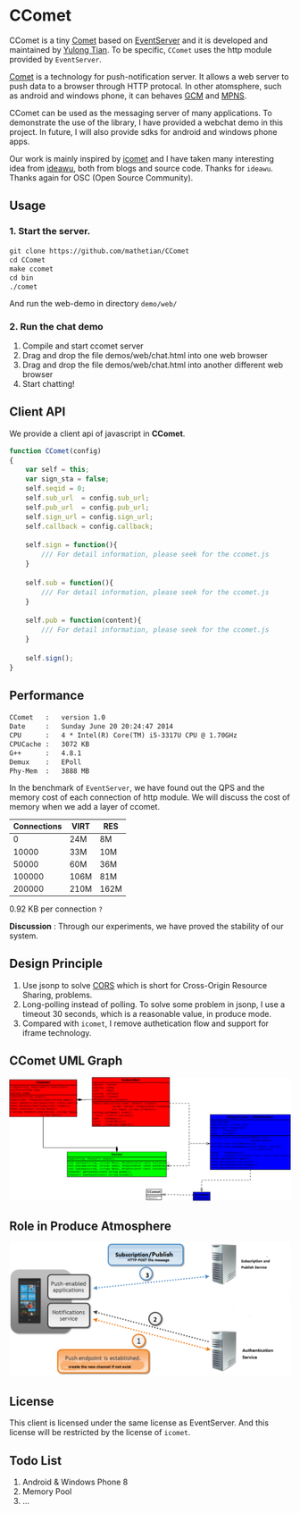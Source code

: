 CComet
======
CComet is a tiny [Comet](http://en.wikipedia.org/wiki/Comet_(programming)) based on [EventServer](https://github.com/mathetian/EventServer) and it is developed and maintained by [Yulong Tian](http://github.com/mathetian). To be specific, `CComet` uses the http module provided by `EventServer`.

[Comet](http://en.wikipedia.org/wiki/Comet_(programming)) is a technology for push-notification server. It allows a web server to push data to a browser through HTTP protocal. In other atomsphere, such as android and windows phone, it can behaves [GCM](http://developer.android.com/google/gcm/‎) and [MPNS](http://msdn.microsoft.com/en-us/library/windows/apps/hh913756.aspx).

CComet can be used as the messaging server of many applications. To demonstrate the use of the library, I have provided a webchat demo in this project. In future, I will also provide sdks for android and windows phone apps.

Our work is mainly inspired by [icomet](https://github.com/ideawu/icomet) and I have taken many interesting idea from [ideawu](https://github.com/ideawu), both from blogs and source code. Thanks for `ideawu`. Thanks again for OSC (Open Source Community).

## Usage

### 1. Start the server.

```shell
git clone https://github.com/mathetian/CComet
cd CComet
make ccomet
cd bin
./comet
```

And run the web-demo in directory ```demo/web/```

### 2. Run the chat demo

1. Compile and start ccomet server
2. Drag and drop the file demos/web/chat.html into one web browser
3. Drag and drop the file demos/web/chat.html into another different web browser
4. Start chatting!

## Client API
We provide a client api of javascript in __CComet__. 
```Javascript
function CComet(config)
{
	var self = this;
	var sign_sta = false;
	self.seqid = 0;
	self.sub_url  = config.sub_url;
	self.pub_url  = config.pub_url;
	self.sign_url = config.sign_url;
	self.callback = config.callback;

	self.sign = function(){
	    /// For detail information, please seek for the ccomet.js
	}

	self.sub = function(){
	    /// For detail information, please seek for the ccomet.js
	}
	
	self.pub = function(content){
	    /// For detail information, please seek for the ccomet.js
	}

	self.sign();
}

```

## Performance

```
CComet   :   version 1.0
Date     :   Sunday June 20 20:24:47 2014
CPU      :   4 * Intel(R) Core(TM) i5-3317U CPU @ 1.70GHz
CPUCache :   3072 KB
G++      :   4.8.1
Demux    :   EPoll
Phy-Mem  :   3888 MB
```

In the benchmark of `EventServer`, we have found out the QPS and the memory cost of each connection of http module. We will discuss the cost of memory when we add a layer of ccomet.

| Connections        | VIRT  | RES   |
| -----------        | ----  | ---   | 
| 0                  | 24M   |  8M   |
| 10000              | 33M   |  10M  | 
| 50000              | 60M   |  36M  | 
| 100000             | 106M  |  81M  |  
| 200000             | 210M  |  162M | 

0.92 KB per connection `?`

__Discussion__ : Through our experiments, we have proved the stability of our system.


## Design Principle

1. Use jsonp to solve [CORS](en.wikipedia.org/wiki/Cross-origin_resource_sharing‎) which is short for Cross-Origin Resource Sharing, problems.
2. Long-polling instead of polling. To solve some problem in jsonp, I use a timeout 30 seconds, which is a reasonable value, in produce mode.
3. Compared with `icomet`, I remove authetication flow and support for iframe technology.

## CComet UML Graph

![CComet UML Graph](https://raw.githubusercontent.com/mathewes/blog-dot-file/master/CComet.png)

## Role in Produce Atmosphere

![ROLE](https://raw.githubusercontent.com/mathewes/blog-dot-file/master/CComet_flow.png)

## License

This client is licensed under the same license as EventServer. And this license will be restricted by the license of `icomet`.

## Todo List
1. Android & Windows Phone 8
2. Memory Pool
3. ...